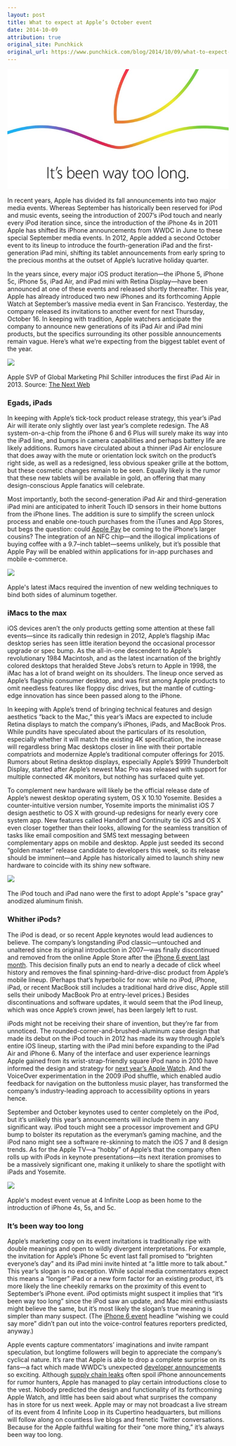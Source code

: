 ```yaml
---
layout: post
title: What to expect at Apple’s October event
date: 2014-10-09
attribution: true
original_site: Punchkick
original_url: https://www.punchkick.com/blog/2014/10/09/what-to-expect-at-apples-october-16-ipad-event
---
```


![](/assets/apple-invite-1014.jpg)

In recent years, Apple has divided its fall announcements into two major media events. Whereas September has historically been reserved for iPod and music events, seeing the introduction of 2007’s iPod touch and nearly every iPod iteration since, since the introduction of the iPhone 4s in 2011 Apple has shifted its iPhone announcements from WWDC in June to these special September media events. In 2012, Apple added a second October event to its lineup to introduce the fourth-generation iPad and the first-generation iPad mini, shifting its tablet announcements from early spring to the precious months at the outset of Apple’s lucrative holiday quarter.

In the years since, every major iOS product iteration—the iPhone 5, iPhone 5c, iPhone 5s, iPad Air, and iPad mini with Retina Display—have been announced at one of these events and released shortly thereafter. This year, Apple has already introduced two new iPhones and its forthcoming Apple Watch at September’s massive media event in San Francisco. Yesterday, the company released its invitations to another event for next Thursday, October 16. In keeping with tradition, Apple watchers anticipate the company to announce new generations of its iPad Air and iPad mini products, but the specifics surrounding its other possible announcements remain vague. Here’s what we’re expecting from the  biggest tablet event of the year.

![](https://cdn1.tnwcdn.com/wp-content/blogs.dir/1/files/2013/10/Getty-iPad-Air.jpg)
<div class="caption">Apple SVP of Global Marketing Phil Schiller introduces the first iPad Air in 2013. Source: <a href="https://thenextweb.com/">The Next Web</a></div>

### Egads, iPads

In keeping with Apple’s tick-tock product release strategy, this year’s iPad Air will iterate only slightly over last year’s complete redesign. The A8 system-on-a-chip from the iPhone 6 and 6 Plus will surely make its way into the iPad line, and bumps in camera capabilities and perhaps battery life are likely additions. Rumors have circulated about a thinner iPad Air enclosure that does away with the mute or orientation lock switch on the product’s right side, as well as a redesigned, less obvious speaker grille at the bottom, but these cosmetic changes remain to be seen. Equally likely is the rumor that these new tablets will be available in gold, an offering that many design-conscious Apple fanatics will celebrate.

Most importantly, both the second-generation iPad Air and third-generation iPad mini are anticipated to inherit Touch ID sensors in their home buttons from the iPhone lines. The addition is sure to simplify the screen unlock process and enable one-touch purchases from the iTunes and App Stores, but begs the question: could [Apple Pay](https://www.punchkick.com/blog/2014/09/09/say-hello-to-apple-pay-apples-coming-for-your-wallet) be coming to the iPhone’s larger cousins? The integration of an NFC chip—and the illogical implications of buying coffee with a 9.7–inch tablet—seems unlikely, but it’s possible that Apple Pay will be enabled within applications for in-app purchases and mobile e-commerce.

![](https://upload.wikimedia.org/wikipedia/commons/3/34/IMac_Late_2012_Edge.jpg)
<div class="caption">Apple's latest iMacs required the invention of new welding techniques to bind both sides of aluminum together.</div>

### iMacs to the max

iOS devices aren’t the only products getting some attention at these fall events—since its radically thin redesign in 2012, Apple’s flagship iMac desktop series has seen little iteration beyond the occasional processor upgrade or spec bump. As the all-in-one descendent to Apple’s revolutionary 1984 Macintosh, and as the latest incarnation of the brightly colored desktops that heralded Steve Jobs’s return to Apple in 1998, the iMac has a lot of brand weight on its shoulders. The lineup once served as Apple’s flagship consumer desktop, and was first among Apple products to omit needless features like floppy disc drives, but the mantle of cutting-edge innovation has since been passed along to the iPhone.

In keeping with Apple’s trend of bringing technical features and design aesthetics “back to the Mac,” this year’s iMacs are expected to include Retina displays to match the company’s iPhones, iPads, and MacBook Pros. While pundits have speculated about the particulars of its resolution, especially whether it will match the existing 4K specification, the increase will regardless bring Mac desktops closer in line with their portable compatriots and modernize Apple’s traditional computer offerings for 2015. Rumors about Retina desktop displays, especially Apple’s $999 Thunderbolt Display, started after Apple’s newest Mac Pro was released with support for multiple connected 4K monitors, but nothing has surfaced quite yet.

To complement new hardware will likely be the official release date of Apple’s newest desktop operating system, OS X 10.10 Yosemite. Besides a counter-intuitive version number, Yosemite imports the minimalist iOS 7 design aesthetic to OS X with ground-up redesigns for nearly every core system app. New features called Handoff and Continuity tie iOS and OS X even closer together than their looks, allowing for the seamless transition of tasks like email composition and SMS text messaging between complementary apps on mobile and desktop. Apple just seeded its second “golden master” release candidate to developers this week, so its release should be imminent—and Apple has historically aimed to launch shiny new hardware to coincide with its shiny new software.

![](http://i.ytimg.com/vi/HsH9bZcULzc/maxresdefault.jpg)
<div class="caption">The iPod touch and iPad nano were the first to adopt Apple's "space gray" anodized aluminum finish.</div>

### Whither iPods?

The iPod is dead, or so recent Apple keynotes would lead audiences to believe. The company’s longstanding iPod classic—untouched and unaltered since its original introduction in 2007—was finally discontinued and removed from the online Apple Store after the [iPhone 6 event last month](https://www.punchkick.com/blog/2014/09/09/say-hello-to-iphone-6-apples-flagship-has-a-growth-spurt). This decision finally puts an end to nearly a decade of click wheel history and removes the final spinning-hard-drive-disc product from Apple’s mobile lineup. (Perhaps that’s hyperbolic for now: while no iPod, iPhone, iPad, or recent MacBook still includes a traditional hard drive disc, Apple still sells their unibody MacBook Pro at entry-level prices.) Besides discontinuations and software updates, it would seem that the iPod lineup, which was once Apple’s crown jewel, has been largely left to rust. 

iPods might not be receiving their share of invention, but they’re far from unnoticed. The rounded-corner-and-brushed-aluminum case design that made its debut on the iPod touch in 2012 has made its way through Apple’s entire iOS lineup, starting with the iPad mini before expanding to the iPad Air and iPhone 6. Many of the interface and user experience learnings Apple gained from its wrist-strap-friendly square iPod nano in 2010 have informed the design and strategy for [next year’s Apple Watch](https://www.punchkick.com/blog/2014/09/09/say-hello-to-apple-watch-timepiece-inspire-wrist-envy). And the VoiceOver experimentation in the 2009 iPod shuffle, which enabled audio feedback for navigation on the buttonless music player, has transformed the company’s industry-leading approach to accessibility options in years hence.

September and October keynotes used to center completely on the iPod, but it’s unlikely this year’s announcements will include them in any significant way. iPod touch might see a processor improvement and GPU bump to bolster its reputation as the everyman’s gaming machine, and the iPod nano might see a software re-skinning to match the iOS 7 and 8 design trends. As for the Apple TV—a “hobby” of Apple’s that the company often rolls up with iPods in keynote presentations—its next iteration promises to be a massively significant one, making it unlikely to share the spotlight with iPads and Yosemite.

![](https://upload.wikimedia.org/wikipedia/commons/thumb/b/b4/4_Infinite_Loop.jpg/1600px-4_Infinite_Loop.jpg)
<div class="caption">Apple's modest event venue at 4 Infinite Loop as been home to the introduction of iPhone 4s, 5s, and 5c.</div>

### It’s been way too long

Apple’s marketing copy on its event invitations is traditionally ripe with double meanings and open to wildly divergent interpretations. For example, the invitation for Apple’s iPhone 5c event last fall promised to “brighten everyone’s day” and its iPad mini invite hinted at “a little more to talk about.” This year’s slogan is no exception. While social media commentators expect this means a “longer” iPad or a new form factor for an existing product, it’s more likely the line cheekily remarks on the proximity of this event to September’s iPhone event. iPod optimists might suspect it implies that “it’s been way too long” since the iPod saw an update, and Mac mini enthusiasts might believe the same, but it’s most likely the slogan’s true meaning is simpler than many suspect. (The [iPhone 6 event](https://www.punchkick.com/blog/2014/09/09/biggest-news-apple-iphone-6-apple-watch-event) headline “wishing we could say more” didn’t pan out into the voice-control features reporters predicted, anyway.) 

Apple events capture commentators’ imaginations and invite rampant speculation, but longtime followers will begin to appreciate the company’s cyclical nature. It’s rare that Apple is able to drop a complete surprise on its fans—a fact which made WWDC’s unexpected [developer announcements](/ios-8-extensibility) so exciting. Although [supply chain leaks](https://www.punchkick.com/blog/2014/09/23/10-million-iphones-prove-that-apple-has-learned-to-multitask) often spoil iPhone announcements for rumor hunters, Apple has managed to play certain introductions close to the vest. Nobody predicted the design and functionality of its forthcoming Apple Watch, and little has been said about what surprises the company has in store for us next week. Apple may or may not broadcast a live stream of its event from 4 Infinite Loop in its Cupertino headquarters, but millions will follow along on countless live blogs and frenetic Twitter conversations. Because for the Apple faithful waiting for their “one more thing,” it’s always been way too long.